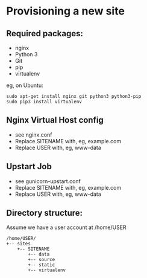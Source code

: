Provisioning a new site
=======================

## Required packages:

* nginx
* Python 3
* Git
* pip
* virtualenv

eg, on Ubuntu:

    sudo apt-get install nginx git python3 python3-pip
    sudo pip3 install virtualenv

## Nginx Virtual Host config

* see nginx.conf
* Replace SITENAME with, eg, example.com
* Replace USER with, eg, www-data

## Upstart Job

* see gunicorn-upstart.conf
* Replace SITENAME with, eg, example.com
* Replace USER with, eg, www-data

## Directory structure:

Assume we have a user account at /home/USER

    /home/USER/
    +-- sites
        +-- SITENAME
            +-- data
            +-- source
            +-- static
            +-- virtualenv
